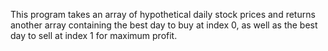 This program takes an array of hypothetical daily stock prices and returns another array containing the best day to buy at index 0, as well as the best day to sell at index 1 for maximum profit.
